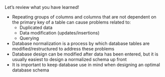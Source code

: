 Let’s review what you have learned!

- Repeating groups of columns and columns that are not dependent on the primary key of a table can cause problems related to:
  - Duplicated data
  - Data modification (updates/insertions)
  - Querying
- Database normalization is a process by which database tables are modified/restructured to address these problems
- Database design can be modified after data has been entered, but it is usually easiest to design a normalized schema up front
- It is important to keep database use in mind when designing an optimal database schema
